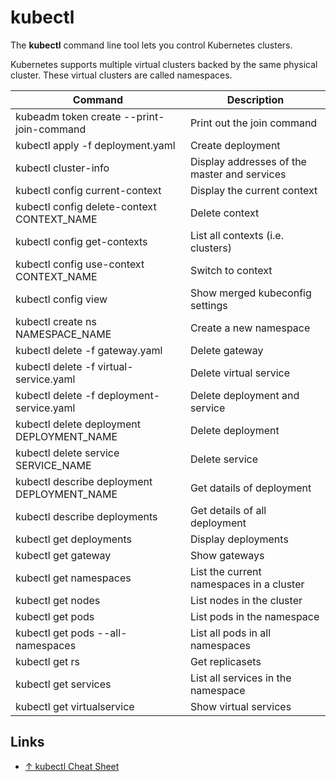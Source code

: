 # kubectl

The **kubectl** command line tool lets you control Kubernetes clusters.

Kubernetes supports multiple virtual clusters backed by the same physical cluster. These virtual clusters are called namespaces.

| Command                                     | Description                                  |
| ------------------------------------------- | -------------------------------------------- |
| kubeadm token create --print-join-command   | Print out the join command                   |
| kubectl apply -f deployment.yaml            | Create deployment                            |
| kubectl cluster-info                        | Display addresses of the master and services |
| kubectl config current-context              | Display the current context                  |
| kubectl config delete-context CONTEXT_NAME  | Delete context                               |
| kubectl config get-contexts                 | List all contexts (i.e. clusters)            |
| kubectl config use-context CONTEXT_NAME     | Switch to context                            |
| kubectl config view                         | Show merged kubeconfig settings              |
| kubectl create ns NAMESPACE_NAME            | Create a new namespace                       |
| kubectl delete -f gateway.yaml              | Delete gateway                               |
| kubectl delete -f virtual-service.yaml      | Delete virtual service                       |
| kubectl delete -f deployment-service.yaml   | Delete deployment and service                |
| kubectl delete deployment DEPLOYMENT_NAME   | Delete deployment                            |
| kubectl delete service SERVICE_NAME         | Delete service                               |
| kubectl describe deployment DEPLOYMENT_NAME | Get datails of deployment                    |
| kubectl describe deployments                | Get details of all deployment                |
| kubectl get deployments                     | Display deployments                          |
| kubectl get gateway                         | Show gateways                                |
| kubectl get namespaces                      | List the current namespaces in a cluster     |
| kubectl get nodes                           | List nodes in the cluster                    |
| kubectl get pods                            | List pods in the namespace                   |
| kubectl get pods --all-namespaces           | List all pods in all namespaces              |
| kubectl get rs                              | Get replicasets                              |
| kubectl get services                        | List all services in the namespace           |
| kubectl get virtualservice                  | Show virtual services                        |

## Links

- [↑ kubectl Cheat Sheet](https://kubernetes.io/docs/reference/kubectl/cheatsheet/)
